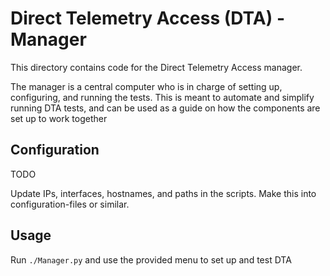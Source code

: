 # Direct Telemetry Access (DTA) - Manager
This directory contains code for the Direct Telemetry Access manager.

The manager is a central computer who is in charge of setting up, configuring, and running the tests.
This is meant to automate and simplify running DTA tests, and can be used as a guide on how the components are set up to work together

## Configuration
TODO

Update IPs, interfaces, hostnames, and paths in the scripts.
Make this into configuration-files or similar.

## Usage
Run `./Manager.py` and use the provided menu to set up and test DTA
